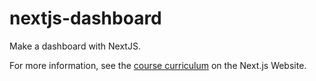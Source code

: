 # nextjs-dashboard
Make a dashboard with NextJS.

For more information, see the [course curriculum](https://nextjs.org/learn) on the Next.js Website.
